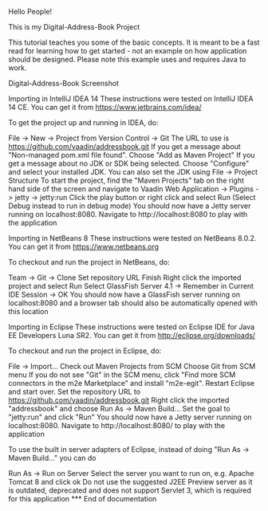 Hello People!

This is my Digital-Address-Book Project 

This tutorial teaches you some of the basic concepts. It is meant to be a fast read for learning how to get started - not an example on how application should be designed. Please note this example uses and requires Java to work.

Digital-Address-Book Screenshot


Importing in IntelliJ IDEA 14
These instructions were tested on IntelliJ IDEA 14 CE. You can get it from https://www.jetbrains.com/idea/

To get the project up and running in IDEA, do:

File -> New -> Project from Version Control -> Git
The URL to use is https://github.com/vaadin/addressbook.git
If you get a message about "Non-managed pom.xml file found". Choose "Add as Maven Project"
If you get a message about no JDK or SDK being selected. Choose "Configure" and select your installed JDK. You can also set the JDK using File -> Project Structure
To start the project, find the "Maven Projects" tab on the right hand side of the screen and navigate to
Vaadin Web Application -> Plugins -> jetty -> jetty:run
Click the play button or right click and select Run (Select Debug instead to run in debug mode)
You should now have a Jetty server running on localhost:8080. Navigate to http://localhost:8080 to play with the application

Importing in NetBeans 8
These instructions were tested on NetBeans 8.0.2. You can get it from https://www.netbeans.org

To checkout and run the project in NetBeans, do:

Team -> Git -> Clone
Set repository URL
Finish
Right click the imported project and select Run
Select GlassFish Server 4.1 -> Remember in Current IDE Session -> OK
You should now have a GlassFish server running on localhost:8080 and a browser tab should also be automatically opened with this location

Importing in Eclipse
These instructions were tested on Eclipse IDE for Java EE Developers Luna SR2. You can get it from http://eclipse.org/downloads/

To checkout and run the project in Eclipse, do:

File -> Import...
Check out Maven Projects from SCM
Choose Git from SCM menu
If you do not see "Git" in the SCM menu, click "Find more SCM connectors in the m2e Marketplace" and install "m2e-egit". Restart Eclipse and start over.
Set the repository URL to https://github.com/vaadin/addressbook.git
Right click the imported "addressbook" and choose Run As -> Maven Build...
Set the goal to "jetty:run" and click "Run"
You should now have a Jetty server running on localhost:8080. Navigate to http://localhost:8080/ to play with the application

To use the built in server adapters of Eclipse, instead of doing "Run As -> Maven Build..." you can do

Run As -> Run on Server
Select the server you want to run on, e.g. Apache Tomcat 8 and click ok
Do not use the suggested J2EE Preview server as it is outdated, deprecated and does not support Servlet 3, which is required for this application
*** End of documentation
